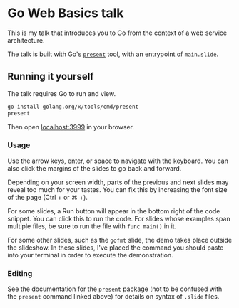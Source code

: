 # Go Web Basics talk

This is my talk that introduces you to Go from the context of a web service
architecture.

The talk is built with Go's [`present`][present-cmd] tool, with an entrypoint of
`main.slide`.

[present-cmd]: https://pkg.go.dev/golang.org/x/tools/cmd/present

## Running it yourself

The talk requires Go to run and view.

```sh
go install golang.org/x/tools/cmd/present
present
```

Then open [localhost:3999][localhost] in your browser.

[localhost]: http://localhost:3999

### Usage
Use the arrow keys, enter, or space to navigate with the keyboard. You can also
click the margins of the slides to go back and forward.

Depending on your screen width, parts of the previous and next slides may
reveal too much for your tastes. You can fix this by increasing the font size
of the page (Ctrl + or ⌘ +).

For some slides, a Run button will appear in the bottom right of the code
snippet. You can click this to run the code. For slides whose examples span
multiple files, be sure to run the file with `func main()` in it.

For some other slides, such as the `gofmt` slide, the demo takes place outside
the slideshow. In these slides, I've placed the command you should paste into
your terminal in order to execute the demonstration.

### Editing
See the documentation for the [`present`][present-pkg] package (not to be
confused with the `present` command linked above) for details on syntax of
`.slide` files.

[present-pkg]: https://pkg.go.dev/golang.org/x/tools/present
